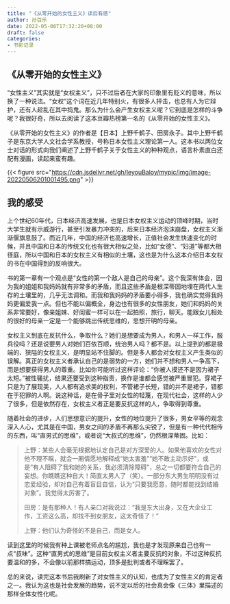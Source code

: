 ```yaml
---
title: "《从零开始的女性主义》读后有感"
author: 孙百乐
date: 2022-05-06T17:32:20+08:00
draft: false
categories: 
- 书影记录
---
```


## 《从零开始的女性主义》

“女性主义”其实就是“女权主义”，只不过后者在大家的印象里有贬义的意味，所以换了一种说法。“女权”这个词在近几年特别火，有很多人抨击，也总有人为它辩护，还有人趁乱在其中捣鬼。那么为什么会产生女权主义呢？它到底是怎样的斗争呢？我很好奇，所以去阅读了这本豆瓣热榜第一名的《从零开始的女性主义》。

《从零开始的女性主义》的作者是【日本】上野千鹤子、田房永子。其中上野千鹤子是东京大学人文社会学系教授，号称日本女性主义理论第一人。这本书以两位女士对话的形式向我们阐述了上野千鹤子关于女性主义的种种观点，语言朴素直白还配有漫画，读起来蛮有趣。

{{< figure src="https://cdn.jsdelivr.net/gh/leyouBaloy/mypic/img/image-20220506201001495.png" >}}

## 我的感受

上个世纪60年代，日本经济高速发展，也是日本女权主义运动的顶峰时期，当时大学生就有示威游行，甚至引发暴力冲突的，后来日本经济泡沫崩盘，女权主义渐渐偃旗息鼓了。而近几年，中国的经济也高速增长，正值社会发生快速变化的时候，并且中国和日本的传统文化也有很大相似之处，比如“女德”、“妇道”等都大相径庭，所以中国和日本的女权主义有相似的土壤，这也是为什么这本介绍日本女权的书在中国得到的反响很大。

书的第一章有一个观点是“女性的第一个敌人是自己的母亲”。这个我深有体会，因为我的姐姐和我妈妈就有非常多的矛盾，而且这些矛盾是根深蒂固地埋在两代人生存的土壤里的，几乎无法调和。而我和我妈妈的矛盾要小得多，我也确实觉得我妈妈更偏爱我一点。但也不能以偏概全，身边也有很多的女性朋友，她们和妈妈的关系非常要好，像亲姐妹、好闺蜜一样可以在一起拍照，旅行，聊天。能跟女儿相处的很好的母亲一定是一个能够跳出传统思维的，思想开明的母亲。

女权主义到底在反抗什么，争取什么？她们是想要成为男人，和男人一样工作，服兵役吗？还是说要男人对她们百依百顺，统治男人吗？都不是。以上提到的都是极端的、狭隘的女权主义，是明显站不住脚的。但是多人都会对女权主义产生类似的误解。真正的女权主义者承认自己的是弱势的一方，她们并不想和男人一争高下，而是想要获得男人的尊重。比如你可能听过这样评论：“你被人摸还不是因为裙子太短。”被性骚扰，结果还要受到这种指责，换作是谁都会感觉被严重冒犯。穿裙子只是为了展现美，人人都有追求美的权利，不管裙子长短，错的并不是裙子，错都在于犯罪的人啊。说这种话，是在骨子里对女性的轻蔑，在现代社会，这样的人少了很多，但是依然存在，女权主义者正是要反抗这样的人，争取得到尊重。

随着社会的进步，人们思想意识的提升，女性的地位提升了很多，男女平等的观念深入人心，尤其是在中国，男女之间的矛盾不再那么尖锐了，但是有一种代代相传的东西，叫“直男式的思维”，或者说“大叔式的思维”，仍然根深蒂固。比如：

> 上野：某些人会毫无根据地认定自己是对方深爱的人。如果他喜欢的女性对他不理不睬，就会一厢情愿地解释成“她太害羞”“她不敢主动示好”，或是“有人阻碍了我和她的关系，我必须清除障碍”，总之一切都要符合自己的妄想。你瞧瞧这种自大！简直太男人了（笑）。一部分东大男生明明没有过恋爱经验，却对自己有着盲目自信，认为“只要我愿意，随时都能找到结婚对象”。我觉得太厉害了。
>
> 田房：是有那种人！有人亲口对我说过：“我是东大出身，又在大企业工作，工资这么高，却找不到女朋友，这太奇怪了！”
>
> 上野：他们认为奇怪的不是自己，而是女人。

读到这里的时候我有种上课被老师点名的尴尬，我也是才发现原来自己也有一点“叔味”。这种“直男式的思维”是目前女权主义者主要反抗的对象，不过这种反抗要温和的多，不会像以前那样搞运动，顶多是批判或者不理睬罢了。

总的来说，读完这本书后我刷新了对女性主义的认知，也成为了女性主义的肯定者之一。我认为这也是社会发展的趋势，说不定以后的社会真会像《三体》里描述的那样全体女性化呢。

